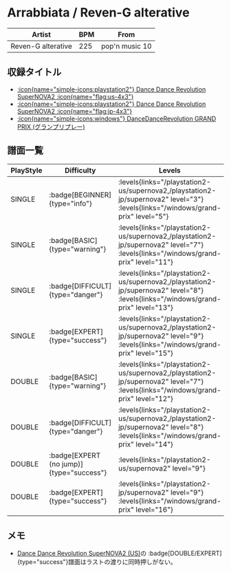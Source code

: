 # Arrabbiata / Reven-G alterative

|Artist|BPM|From|
|------|---|----|
|Reven-G alterative|225|pop'n music 10|

## 収録タイトル

- [:icon{name="simple-icons:playstation2"} Dance Dance Revolution SuperNOVA2 :icon{name="flag:us-4x3"}](/playstation2-us/supernova2)
- [:icon{name="simple-icons:playstation2"} Dance Dance Revolution SuperNOVA2 :icon{name="flag:jp-4x3"}](/playstation2-jp/supernova2)
- [:icon{name="simple-icons:windows"} DanceDanceRevolution GRAND PRIX (グランプリプレー)](/windows/grand-prix)

## 譜面一覧

|PlayStyle|Difficulty|Levels|Notes|Movie|
|---------|----------|------|-----|-----|
|SINGLE| :badge[BEGINNER]{type="info"}| :levels{links="/playstation2-us/supernova2,/playstation2-jp/supernova2" level="3"} :levels{links="/windows/grand-prix" level="5"}|167/0||
|SINGLE| :badge[BASIC]{type="warning"}| :levels{links="/playstation2-us/supernova2,/playstation2-jp/supernova2" level="7"} :levels{links="/windows/grand-prix" level="11"}|310/0||
|SINGLE| :badge[DIFFICULT]{type="danger"}| :levels{links="/playstation2-us/supernova2,/playstation2-jp/supernova2" level="8"} :levels{links="/windows/grand-prix" level="13"}|376/1||
|SINGLE| :badge[EXPERT]{type="success"}| :levels{links="/playstation2-us/supernova2,/playstation2-jp/supernova2" level="9"} :levels{links="/windows/grand-prix" level="15"}|452/1||
|DOUBLE| :badge[BASIC]{type="warning"}| :levels{links="/playstation2-us/supernova2,/playstation2-jp/supernova2" level="7"} :levels{links="/windows/grand-prix" level="12"}|310/1||
|DOUBLE| :badge[DIFFICULT]{type="danger"}| :levels{links="/playstation2-us/supernova2,/playstation2-jp/supernova2" level="8"} :levels{links="/windows/grand-prix" level="14"}|375/1||
|DOUBLE| :badge[EXPERT (no jump)]{type="success"}| :levels{links="/playstation2-us/supernova2" level="9"}|447/1||
|DOUBLE| :badge[EXPERT]{type="success"}| :levels{links="/playstation2-jp/supernova2" level="9"} :levels{links="/windows/grand-prix" level="16"}|447/1||

## メモ

- [Dance Dance Revolution SuperNOVA2 (US)](/playstation2-us/supernova2)の :badge[DOUBLE/EXPERT]{type="success"}譜面はラストの渡りに同時押しがない。
